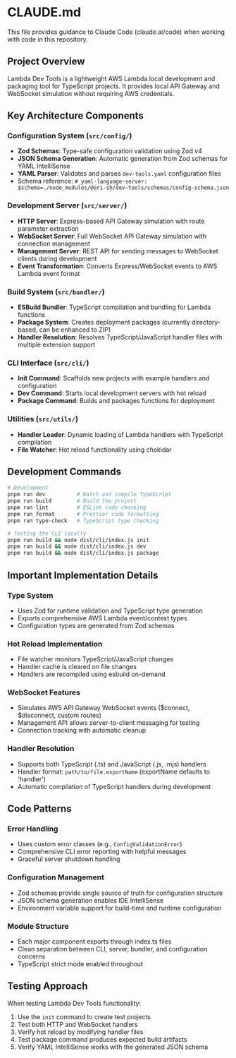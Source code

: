 # CLAUDE.md

This file provides guidance to Claude Code (claude.ai/code) when working with code in this repository.

## Project Overview

Lambda Dev Tools is a lightweight AWS Lambda local development and packaging tool for TypeScript projects. It provides local API Gateway and WebSocket simulation without requiring AWS credentials.

## Key Architecture Components

### Configuration System (`src/config/`)

- **Zod Schemas**: Type-safe configuration validation using Zod v4
- **JSON Schema Generation**: Automatic generation from Zod schemas for YAML IntelliSense
- **YAML Parser**: Validates and parses `dev-tools.yaml` configuration files
- Schema reference: `# yaml-language-server: $schema=./node_modules/@ori-sh/dev-tools/schemas/config-schema.json`

### Development Server (`src/server/`)

- **HTTP Server**: Express-based API Gateway simulation with route parameter extraction
- **WebSocket Server**: Full WebSocket API Gateway simulation with connection management
- **Management Server**: REST API for sending messages to WebSocket clients during development
- **Event Transformation**: Converts Express/WebSocket events to AWS Lambda event format

### Build System (`src/bundler/`)

- **ESBuild Bundler**: TypeScript compilation and bundling for Lambda functions
- **Package System**: Creates deployment packages (currently directory-based, can be enhanced to ZIP)
- **Handler Resolution**: Resolves TypeScript/JavaScript handler files with multiple extension support

### CLI Interface (`src/cli/`)

- **Init Command**: Scaffolds new projects with example handlers and configuration
- **Dev Command**: Starts local development servers with hot reload
- **Package Command**: Builds and packages functions for deployment

### Utilities (`src/utils/`)

- **Handler Loader**: Dynamic loading of Lambda handlers with TypeScript compilation
- **File Watcher**: Hot reload functionality using chokidar

## Development Commands

```bash
# Development
pnpm run dev          # Watch and compile TypeScript
pnpm run build        # Build the project
pnpm run lint         # ESLint code checking
pnpm run format       # Prettier code formatting
pnpm run type-check   # TypeScript type checking

# Testing the CLI locally
pnpm run build && node dist/cli/index.js init
pnpm run build && node dist/cli/index.js dev
pnpm run build && node dist/cli/index.js package
```

## Important Implementation Details

### Type System

- Uses Zod for runtime validation and TypeScript type generation
- Exports comprehensive AWS Lambda event/context types
- Configuration types are generated from Zod schemas

### Hot Reload Implementation

- File watcher monitors TypeScript/JavaScript changes
- Handler cache is cleared on file changes
- Handlers are recompiled using esbuild on-demand

### WebSocket Features

- Simulates AWS API Gateway WebSocket events ($connect, $disconnect, custom routes)
- Management API allows server-to-client messaging for testing
- Connection tracking with automatic cleanup

### Handler Resolution

- Supports both TypeScript (.ts) and JavaScript (.js, .mjs) handlers
- Handler format: `path/to/file.exportName` (exportName defaults to 'handler')
- Automatic compilation of TypeScript handlers during development

## Code Patterns

### Error Handling

- Uses custom error classes (e.g., `ConfigValidationError`)
- Comprehensive CLI error reporting with helpful messages
- Graceful server shutdown handling

### Configuration Management

- Zod schemas provide single source of truth for configuration structure
- JSON schema generation enables IDE IntelliSense
- Environment variable support for build-time and runtime configuration

### Module Structure

- Each major component exports through index.ts files
- Clean separation between CLI, server, bundler, and configuration concerns
- TypeScript strict mode enabled throughout

## Testing Approach

When testing Lambda Dev Tools functionality:

1. Use the `init` command to create test projects
2. Test both HTTP and WebSocket handlers
3. Verify hot reload by modifying handler files
4. Test package command produces expected build artifacts
5. Verify YAML IntelliSense works with the generated JSON schema
